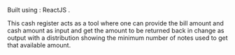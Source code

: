 Built using : ReactJS .

This cash register acts as a tool where one can provide the bill amount and cash amount as input and get the amount to be returned back in change as output with a distribution showing the minimum number of notes used to get that available amount.
